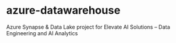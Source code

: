# azure-datawarehouse
Azure Synapse &amp; Data Lake project for Elevate AI Solutions – Data Engineering and AI Analytics
